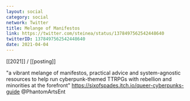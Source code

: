 ```yaml
---
layout: social
category: social
network: Twitter
title: Melange of Manifestos
link: https://twitter.com/steinea/status/1378497562542448640
twitterID: 1378497562542448640
date: 2021-04-04
---
```


[[2021]] / [[posting]]

"a vibrant melange of manifestos, practical advice and system-agnostic resources to help run cyberpunk-themed TTRPGs with rebellion and minorities at the forefront" <https://sixofspades.itch.io/queer-cyberpunks-guide> @PhantomArtsEnt
